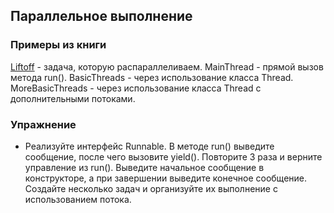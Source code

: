 ## Параллельное выполнение

### Примеры из книги

[Liftoff](src/p21_threads/examples/concurrency/Liftoff.java) - задача, которую распараллеливаем.
MainThread - прямой вызов метода run().
BasicThreads - через использование класса Thread.
MoreBasicThreads - через использование класса Thread с дополнительными потоками.

### Упражнение

* Реализуйте интерфейс Runnable. В методе run() выведите сообщение, после чего вызовите yield().
Повторите 3 раза и верните управление из run(). Выведите начальное сообщение в конструкторе, а при
завершении выведите конечное сообщение. Создайте несколько задач и организуйте их выполнение с
использованием потока.
